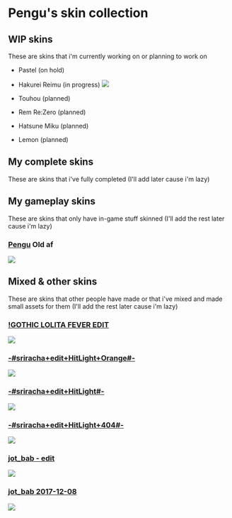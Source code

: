 # **Pengu's skin collection**

## WIP skins
These are skins that i'm currently working on or planning to work on
- Pastel (on hold)
- Hakurei Reimu (in progress)
![](https://user-images.githubusercontent.com/76111977/155980783-5ccc1a51-9c15-484c-9718-499b2fd5fcae.png)

- Touhou (planned)
- Rem Re:Zero (planned)
- Hatsune Miku (planned)
- Lemon (planned)

## My complete skins
These are skins that i've fully completed (I'll add later cause i'm lazy)

## My gameplay skins
These are skins that only have in-game stuff skinned (I'll add the rest later cause i'm lazy) 
### [**Pengu**](https://drive.google.com/u/0/uc?id=1yVlgopfOvTsD-PMhUtsjtfKi-a7fxJC8&export=download) Old af
![](https://user-images.githubusercontent.com/76111977/152647508-d074c329-001b-4269-8d3d-b54cfe2f44a9.png)

## Mixed & other skins
These are skins that other people have made or that i've mixed and made small assets for them (I'll add the rest later cause i'm lazy)
### [!GOTHIC LOLITA FEVER EDIT](https://drive.google.com/u/0/uc?id=1USe2niJYrFuAttS9djF1NN5Cl2aOHLj7&export=download)
![](https://user-images.githubusercontent.com/76111977/158925653-ced73a06-7a8f-40e3-b987-38b21647e39a.png)

### [-#sriracha+edit+HitLight+Orange#-](https://drive.google.com/u/0/uc?id=1UPqUVCHKLzRl53fLmvIPnrHv9Sfvwh1C&export=download)
![](https://user-images.githubusercontent.com/76111977/157769618-6796dc6a-b0c9-407d-9cb6-ce83e662047d.png)

### [-#sriracha+edit+HitLight#-](https://drive.google.com/u/0/uc?id=1f2v4mN2JJS6ObkwnuVcWKLd-N5BpHIm8&export=download)
![](https://user-images.githubusercontent.com/76111977/157287497-d641a5bf-b4e8-44d0-b5aa-2ca656dc24b7.png)

### [**-#sriracha+edit+HitLight+404#-**](https://drive.google.com/u/0/uc?id=1NRAUsVSLtTr0qIFlqEvc79dqaVVCm3Qw&export=download)
![](https://user-images.githubusercontent.com/76111977/157287437-a21123af-fa5f-4805-b2c3-ba06bed18401.png)

### [**jot_bab - edit**](https://drive.google.com/u/0/uc?export=download&confirm=-UD9&id=1cyM3STiL_zw95Raskcdv52zrmItQ-lQY)
![](https://user-images.githubusercontent.com/76111977/148859844-8d54b1b5-ae97-47e8-824d-8068936ada11.png)

### [**jot_bab 2017-12-08**](https://circle-people.com/wp-content/Skins/Jot_bab/jot_bab%202017-12-08.osk)
![](https://user-images.githubusercontent.com/76111977/148711678-f679029e-ac27-4060-8041-fcf7f7dda4ec.png)
